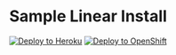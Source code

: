 # Sample Linear Install

[![Deploy to Heroku](https://www.herokucdn.com/deploy/button.svg)](https://heroku.com/deploy?template=https://github.com/trylinear/sample-linear-install/tree/master) [![Deploy to OpenShift](http://i.imgur.com/CaEeNHC.png)](https://openshift.redhat.com/app/console/application_types/custom?name=sample-linear-install&initial_git_url=https://github.com/trylinear/sample-linear-install.git&cartridges[]=nodejs-0.10&cartridges[]=mongodb-2.4)
